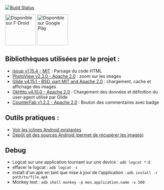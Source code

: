 [![Build Status](https://github.com/AnaelMobilia/NextINpact-Unofficial/actions/workflows/build.yaml/badge.svg)](https://github.com/AnaelMobilia/NextINpact-Unofficial/actions/workflows/build.yaml)

[<img src="https://fdroid.gitlab.io/artwork/badge/get-it-on-fr.png" alt="Disponible sur F-Droid" height="100">](https://f-droid.org/packages/com.pcinpact/)
[<img src="https://play.google.com/intl/en_us/badges/images/generic/fr_badge_web_generic.png" alt="Disponible sur Google Play" height="100"/>](https://play.google.com/store/apps/details?id=com.pcinpact)

## Bibliothèques utilisées par le projet :

- [jsoup v1.15.4 - MIT](http://jsoup.org/) : Parsage du code HTML
- [PhotoView v2.3.0 - Apache 2.0](https://github.com/Baseflow/PhotoView) : zoom sur les images
- [Glide v4.15.1 - BSD, part MIT and Apache 2.0](https://github.com/bumptech/glide) : chargement,
  cache et affichage des images
- [OkHttp v4.10.0 - Apache 2.0](https://github.com/square/okhttp) : Chargement des données et
  définition du user-agent utilisé
  par Glide
- [CounterFab v1.2.2 - Apache 2.0](https://github.com/andremion/CounterFab) : Bouton des
  commentaires avec badge

## Outils pratiques :

- [Voir les icônes Android existantes](http://androiddrawables.com)
- [Dépôt git des sources Android (permet de récupérer les images)](https://github.com/android/platform_frameworks_base/tree/master/core/res/res)

## Debug

- Logcat sur une application tournant sur une device : `adb logcat *:E`
- effacer le logcat : `adb logcat -c`
- Install d'un apk en tant que mise à jour de l'application : `adb install -r path/to/file.apk`
- Monkey test : `adb shell monkey -p mon.application.name -v 500`
